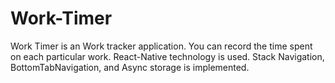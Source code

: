 # Work-Timer

Work Timer is an Work tracker application. You can record the time spent on each particular work.
React-Native technology is used. Stack Navigation, BottomTabNavigation, and Async storage is implemented.   
